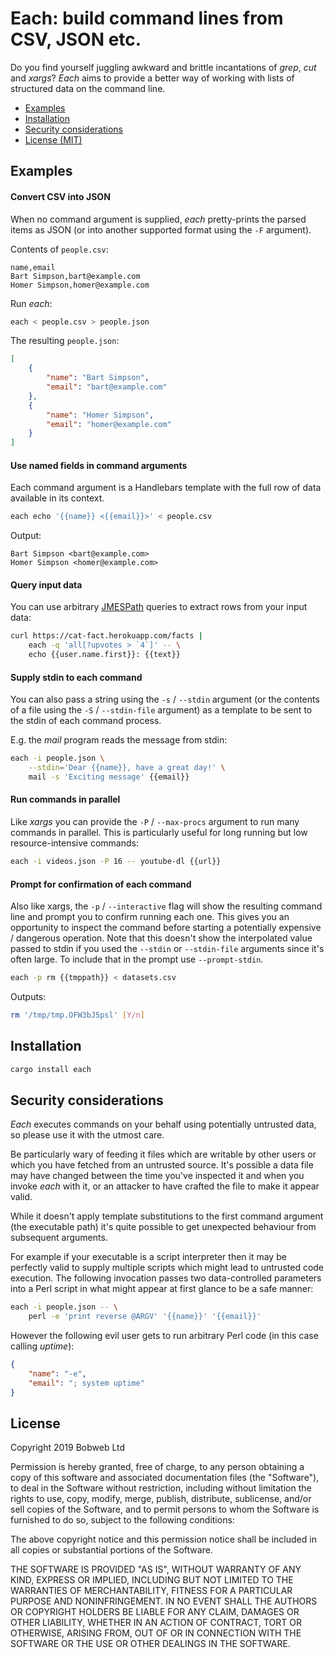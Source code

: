 # Each: build command lines from CSV, JSON etc.

Do you find yourself juggling awkward and brittle incantations of _grep_, _cut_ and _xargs_? _Each_ aims to provide a better way of working with lists of structured data on the command line.

* [Examples](#Examples)
* [Installation](#Installation)
* [Security considerations](#Security-considerations)
* [License (MIT)](#License)

## Examples

#### Convert CSV into JSON
When no command argument is supplied, _each_ pretty-prints the parsed items as JSON (or into another supported format using the `-F` argument).

Contents of `people.csv`:
```
name,email
Bart Simpson,bart@example.com
Homer Simpson,homer@example.com
```

Run _each_:
```sh
each < people.csv > people.json
```

The resulting `people.json`:
```json
[
	{
		"name": "Bart Simpson",
		"email": "bart@example.com"
	},
	{
		"name": "Homer Simpson",
		"email": "homer@example.com"
	}
]
```

#### Use named fields in command arguments

Each command argument is a Handlebars template with the full row of data available in its context.

```sh
each echo '{{name}} <{{email}}>' < people.csv
```

Output:
```
Bart Simpson <bart@example.com>
Homer Simpson <homer@example.com>

```

#### Query input data

You can use arbitrary [JMESPath](http://jmespath.org/) queries to extract rows from your input data:

```sh
curl https://cat-fact.herokuapp.com/facts |
	each -q 'all[?upvotes > `4`]' -- \
	echo {{user.name.first}}: {{text}}
```

#### Supply stdin to each command

You can also pass a string using the `-s` / `--stdin` argument (or the contents of a file using the `-S` / `--stdin-file` argument) as a template to be sent to the stdin of each command process.

E.g. the _mail_ program reads the message from stdin:
```sh
each -i people.json \
	--stdin='Dear {{name}}, have a great day!' \
	mail -s 'Exciting message' {{email}}
```

#### Run commands in parallel

Like _xargs_ you can provide the `-P` / `--max-procs` argument to run many commands in parallel. This is particularly useful for long running but low resource-intensive commands:

```sh
each -i videos.json -P 16 -- youtube-dl {{url}}

```

#### Prompt for confirmation of each command

Also like xargs, the `-p` / `--interactive` flag will show the resulting command line and prompt you to confirm running each one. This gives you an opportunity to inspect the command before starting a potentially expensive / dangerous operation. Note that this doesn't show the interpolated value passed to stdin if you used the `--stdin` or `--stdin-file` arguments since it's often large. To include that in the prompt use `--prompt-stdin`.

```sh
each -p rm {{tmppath}} < datasets.csv
```

Outputs:
```sh
rm '/tmp/tmp.OFW3bJ5psl' [Y/n]
```

## Installation

```sh
cargo install each
```

## Security considerations

_Each_ executes commands on your behalf using potentially untrusted data, so please use it with the utmost care.

Be particularly wary of feeding it files which are writable by other users or which you have fetched from an untrusted source. It's possible a data file may have changed between the time you've inspected it and when you invoke _each_ with it, or an attacker to have crafted the file to make it appear valid.

While it doesn't apply template substitutions to the first command argument (the executable path) it's quite possible to get unexpected behaviour from subsequent arguments.

For example if your executable is a script interpreter then it may be perfectly valid to supply multiple scripts which might lead to untrusted code execution. The following invocation passes two data-controlled parameters into a Perl script in what might appear at first glance to be a safe manner: 

```sh
each -i people.json -- \
	perl -e 'print reverse @ARGV' '{{name}}' '{{email}}'
```

However the following evil user gets to run arbitrary Perl code (in this case calling _uptime_):
```json
{
	"name": "-e",
	"email": "; system uptime"
}
```

## License

Copyright 2019 Bobweb Ltd

Permission is hereby granted, free of charge, to any person obtaining a copy of this software and associated documentation files (the "Software"), to deal in the Software without restriction, including without limitation the rights to use, copy, modify, merge, publish, distribute, sublicense, and/or sell copies of the Software, and to permit persons to whom the Software is furnished to do so, subject to the following conditions:

The above copyright notice and this permission notice shall be included in all copies or substantial portions of the Software.

THE SOFTWARE IS PROVIDED "AS IS", WITHOUT WARRANTY OF ANY KIND, EXPRESS OR IMPLIED, INCLUDING BUT NOT LIMITED TO THE WARRANTIES OF MERCHANTABILITY, FITNESS FOR A PARTICULAR PURPOSE AND NONINFRINGEMENT. IN NO EVENT SHALL THE AUTHORS OR COPYRIGHT HOLDERS BE LIABLE FOR ANY CLAIM, DAMAGES OR OTHER LIABILITY, WHETHER IN AN ACTION OF CONTRACT, TORT OR OTHERWISE, ARISING FROM, OUT OF OR IN CONNECTION WITH THE SOFTWARE OR THE USE OR OTHER DEALINGS IN THE SOFTWARE.
